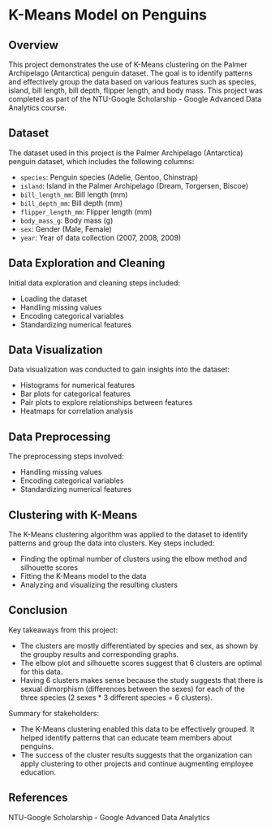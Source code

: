 # K-Means Model on Penguins

## Overview
This project demonstrates the use of K-Means clustering on the Palmer Archipelago (Antarctica) penguin dataset. The goal is to identify patterns and effectively group the data based on various features such as species, island, bill length, bill depth, flipper length, and body mass. This project was completed as part of the NTU-Google Scholarship - Google Advanced Data Analytics course.

## Dataset
The dataset used in this project is the Palmer Archipelago (Antarctica) penguin dataset, which includes the following columns:
- `species`: Penguin species (Adelie, Gentoo, Chinstrap)
- `island`: Island in the Palmer Archipelago (Dream, Torgersen, Biscoe)
- `bill_length_mm`: Bill length (mm)
- `bill_depth_mm`: Bill depth (mm)
- `flipper_length_mm`: Flipper length (mm)
- `body_mass_g`: Body mass (g)
- `sex`: Gender (Male, Female)
- `year`: Year of data collection (2007, 2008, 2009)

## Data Exploration and Cleaning
Initial data exploration and cleaning steps included:
- Loading the dataset
- Handling missing values
- Encoding categorical variables
- Standardizing numerical features

## Data Visualization
Data visualization was conducted to gain insights into the dataset:
- Histograms for numerical features
- Bar plots for categorical features
- Pair plots to explore relationships between features
- Heatmaps for correlation analysis

## Data Preprocessing
The preprocessing steps involved:
- Handling missing values
- Encoding categorical variables
- Standardizing numerical features

## Clustering with K-Means
The K-Means clustering algorithm was applied to the dataset to identify patterns and group the data into clusters. Key steps included:
- Finding the optimal number of clusters using the elbow method and silhouette scores
- Fitting the K-Means model to the data
- Analyzing and visualizing the resulting clusters

## Conclusion
Key takeaways from this project:
- The clusters are mostly differentiated by species and sex, as shown by the groupby results and corresponding graphs.
- The elbow plot and silhouette scores suggest that 6 clusters are optimal for this data.
- Having 6 clusters makes sense because the study suggests that there is sexual dimorphism (differences between the sexes) for each of the three species (2 sexes * 3 different species = 6 clusters).

Summary for stakeholders:
- The K-Means clustering enabled this data to be effectively grouped. It helped identify patterns that can educate team members about penguins.
- The success of the cluster results suggests that the organization can apply clustering to other projects and continue augmenting employee education.

## References
NTU-Google Scholarship - Google Advanced Data Analytics
